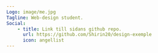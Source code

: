 ```yaml
---
Logo: image/me.jpg
Tagline: Web-design student.
Social:
    - title: Link till sidans github repo.
      url: https://github.com/Shirin20/design-exemple
      icon: angellist
---
```

